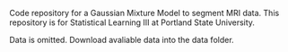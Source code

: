 Code repository for a Gaussian Mixture Model to segment MRI data. This repository is for Statistical Learning III at Portland State University.

Data is omitted. Download avaliable data into the data folder.
